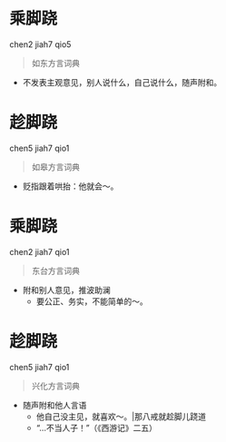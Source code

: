 # 乘脚跷
chen2 jiah7 qio5
> 如东方言词典
- 不发表主观意见，别人说什么，自己说什么，随声附和。

# 趁脚跷
chen5 jiah7 qio1
> 如皋方言词典
- 贬指跟着哄抬：他就会～。

# 乘脚跷
chen2 jiah7 qio1
> 东台方言词典
- 附和别人意见，推波助澜
  - 要公正、务实，不能简单的～。

# 趁脚跷
chen5 jiah7 qio1
> 兴化方言词典
- 随声附和他人言语
  - 他自己没主见，就喜欢～。|那八戒就趁脚儿跷道
  - “…不当人子！”（《西游记》二五）
